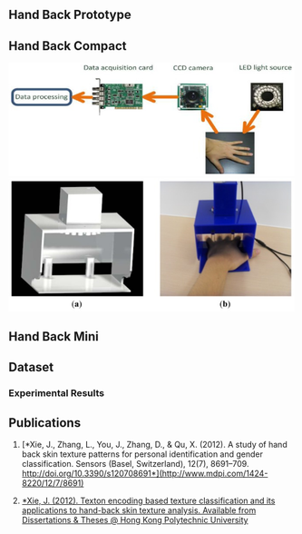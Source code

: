 ## Hand Back Prototype ##

## Hand Back Compact ##

![](/images/system-in-paper.jpg)
![](/images/device-in-paper.jpg)

## Hand Back Mini ##

## Dataset ##

### Experimental Results  ###

## Publications ##

1. [*Xie, J., Zhang, L., You, J., Zhang, D., & Qu, X. (2012). A study of hand back skin texture patterns for personal identification and gender classification. Sensors (Basel, Switzerland), 12(7), 8691–709. http://doi.org/10.3390/s120708691*](http://www.mdpi.com/1424-8220/12/7/8691)

2. [*Xie, J. (2012). Texton encoding based texture classification and its applications to hand-back skin texture analysis. Available from Dissertations & Theses @ Hong Kong Polytechnic University](http://repository.lib.polyu.edu.hk/jspui/handle/10397/5697)
